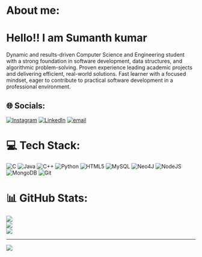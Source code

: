 # About me:
# Hello!! I am Sumanth kumar

Dynamic and results-driven Computer Science and Engineering student with a strong foundation in software development, data structures, and algorithmic problem-solving. Proven experience leading academic projects and delivering efficient, real-world solutions. Fast learner with a focused mindset, eager to contribute to practical software development in a professional environment.

## 🌐 Socials:
[![Instagram](https://img.shields.io/badge/Instagram-%23E4405F.svg?logo=Instagram&logoColor=white)](https://instagram.com/thenameissk____) [![LinkedIn](https://img.shields.io/badge/LinkedIn-%230077B5.svg?logo=linkedin&logoColor=white)](https://linkedin.com/in/SUMANTHKUMAR) [![email](https://img.shields.io/badge/Email-D14836?logo=gmail&logoColor=white)](mailto:kumarsumanth187@gmail.com) 

# 💻 Tech Stack:
![C](https://img.shields.io/badge/c-%2300599C.svg?style=for-the-badge&logo=c&logoColor=white) ![Java](https://img.shields.io/badge/java-%23ED8B00.svg?style=for-the-badge&logo=openjdk&logoColor=white) ![C++](https://img.shields.io/badge/c++-%2300599C.svg?style=for-the-badge&logo=c%2B%2B&logoColor=white) ![Python](https://img.shields.io/badge/python-3670A0?style=for-the-badge&logo=python&logoColor=ffdd54) ![HTML5](https://img.shields.io/badge/html5-%23E34F26.svg?style=for-the-badge&logo=html5&logoColor=white) ![MySQL](https://img.shields.io/badge/mysql-4479A1.svg?style=for-the-badge&logo=mysql&logoColor=white) ![Neo4J](https://img.shields.io/badge/Neo4j-008CC1?style=for-the-badge&logo=neo4j&logoColor=white) ![NodeJS](https://img.shields.io/badge/node.js-6DA55F?style=for-the-badge&logo=node.js&logoColor=white) ![MongoDB](https://img.shields.io/badge/MongoDB-%234ea94b.svg?style=for-the-badge&logo=mongodb&logoColor=white) ![Git](https://img.shields.io/badge/git-%23F05033.svg?style=for-the-badge&logo=git&logoColor=white)
# 📊 GitHub Stats:
![](https://github-readme-stats.vercel.app/api?username=Sk-887&theme=dark&hide_border=false&include_all_commits=false&count_private=false)<br/>
![](https://nirzak-streak-stats.vercel.app/?user=Sk-887&theme=dark&hide_border=false)<br/>
![](https://github-readme-stats.vercel.app/api/top-langs/?username=Sk-887&theme=dark&hide_border=false&include_all_commits=false&count_private=false&layout=compact)

---
[![](https://visitcount.itsvg.in/api?id=Sk-887&icon=0&color=7)](https://visitcount.itsvg.in)


